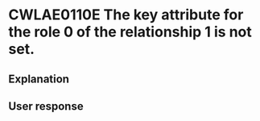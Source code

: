# CWLAE0110E The key attribute for the role 0 of the relationship 1 is not set.

## Explanation

## User response